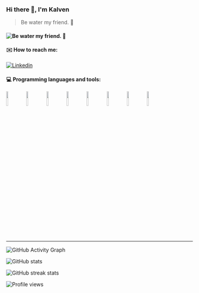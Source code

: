 ### Hi there 👋, I'm Kalven
> Be water my friend. 👊  
#### ![Be water my friend. 👊 ](https://c.tenor.com/wtFkA-UiAN4AAAAC/vaporwave.gif)

#### :envelope: How to reach me:
[![Linkedin](https://img.shields.io/badge/-KalvenDebig-blue?style=flat&logo=Linkedin&logoColor=white)](https://www.linkedin.com/in/sijie-shen-97a28a207)

#### :computer: Programming languages and tools: 

<code><img width="10%" src="https://www.vectorlogo.zone/logos/java/java-ar21.svg"></code>
<code><img width="10%" src="https://www.vectorlogo.zone/logos/python/python-ar21.svg"></code>
<code><img width="10%" src="https://www.vectorlogo.zone/logos/pocoo_flask/pocoo_flask-ar21.svg"></code>
<code><img width="10%" src="https://www.vectorlogo.zone/logos/mysql/mysql-ar21.svg"></code>
<code><img width="10%" src="https://www.vectorlogo.zone/logos/mongodb/mongodb-ar21.svg"></code>
<code><img width="10%" src="https://www.vectorlogo.zone/logos/apache_spark/apache_spark-ar21.svg"></code>
<code><img width="10%" src="https://www.vectorlogo.zone/logos/apache_hadoop/apache_hadoop-ar21.svg"></code>
<code><img width="10%" src="https://www.vectorlogo.zone/logos/git-scm/git-scm-ar21.svg"></code>


------------------------------------------------------------------------------------------------------------------------------------------------

![GitHub Activity Graph](https://activity-graph.herokuapp.com/graph?username=KalvenDebig)  

![GitHub stats](https://github-readme-stats.vercel.app/api/?username=KalvenDebig&show_icons=true&title_color=fff&icon_color=79ff97&text_color=9f9f9f&bg_color=151515)

![GitHub streak stats](https://github-readme-streak-stats.herokuapp.com/?user=KalvenDebig)  

![Profile views](https://gpvc.arturio.dev/KalvenDebig)  



